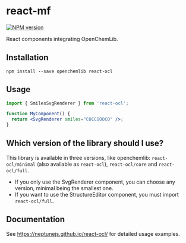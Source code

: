 # react-mf

[![NPM version][npm-image]][npm-url]

React components integrating OpenChemLib.

## Installation

```console
npm install --save openchemlib react-ocl
```

## Usage

```jsx
import { SmilesSvgRenderer } from 'react-ocl';

function MyComponent() {
  return <SvgRenderer smiles="COCCOOOCO" />;
}
```

## Which version of the library should I use?

This library is available in three versions, like openchemlib: `react-ocl/minimal`
(also available as `react-ocl`), `react-ocl/core` and `react-ocl/full`.

- If you only use the SvgRenderer component, you can choose any version, minimal
  being the smallest one.
- If you want to use the StructureEditor component, you must import `react-ocl/full`.

## Documentation

See https://neptunejs.github.io/react-ocl/ for detailed usage examples.

[npm-image]: https://img.shields.io/npm/v/react-ocl.svg?style=flat-square
[npm-url]: https://www.npmjs.com/package/react-ocl
